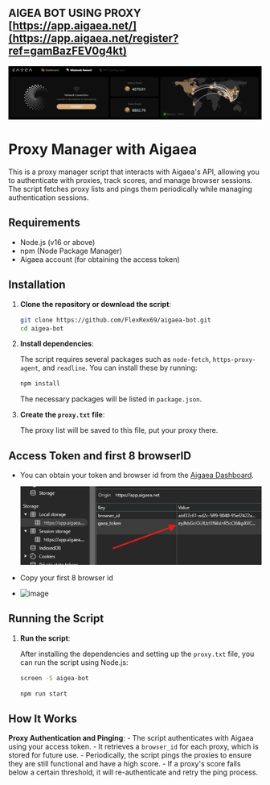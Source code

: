 ## AIGEA BOT USING PROXY [https://app.aigaea.net/](https://app.aigaea.net/register?ref=gamBazFEV0g4kt)

![banner](image.png)

# Proxy Manager with Aigaea

This is a proxy manager script that interacts with Aigaea's API, allowing you to authenticate with proxies, track scores, and manage browser sessions. The script fetches proxy lists and pings them periodically while managing authentication sessions.

## Requirements

- Node.js (v16 or above)
- npm (Node Package Manager)
- Aigaea account (for obtaining the access token)

## Installation

1. **Clone the repository or download the script**:

    ```bash
    git clone https://github.com/FlexRex69/aigaea-bot.git
    cd aigea-bot
    ```

2. **Install dependencies**:

    The script requires several packages such as `node-fetch`, `https-proxy-agent`, and `readline`. You can install these by running:

    ```bash
    npm install
    ```

    The necessary packages will be listed in `package.json`.

3. **Create the `proxy.txt` file**:

    The proxy list will be saved to this file, put your proxy there.


## Access Token and first 8 browserID
- You can obtain your token and browser id from the [Aigaea Dashboard](https://app.aigaea.net/register?ref=gamBazFEV0g4kt).

  ![gaea-token](image-1.png)
- Copy your first 8 browser id
- 
  ![image](https://github.com/user-attachments/assets/15f23b20-951a-4963-91f3-2277b9db1b26)


## Running the Script

1. **Run the script**:

    After installing the dependencies and setting up the `proxy.txt` file, you can run the script using Node.js:

    ```bash
    screen -S aigea-bot
    ```
    ```bash
    npm run start
    ```


## How It Works

 **Proxy Authentication and Pinging**:
    - The script authenticates with Aigaea using your access token.
    - It retrieves a `browser_id` for each proxy, which is stored for future use.
    - Periodically, the script pings the proxies to ensure they are still functional and have a high score.
    - If a proxy's score falls below a certain threshold, it will re-authenticate and retry the ping process.
